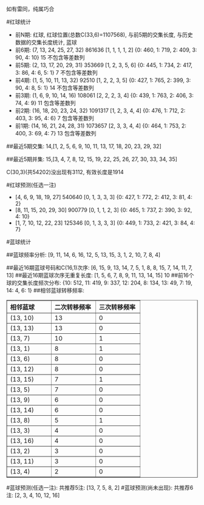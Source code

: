 <!-- 
.. title: 双色球2014102期(2014-09-04)数据分析报告
.. slug: slott-2014102-2014-09-04-report
.. date: 2014-09-05 08:00:00 UTC+08:00
.. tags: Lottery
.. link: 
.. description: 
.. type: text
-->

如有雷同，纯属巧合

<!-- TEASER_END-->

#红球统计

- 前N期: 红球, 红球位置(总数C(33,6)=1107568), 与前5期的交集长度, 与历史数据的交集长度统计, 蓝球
- 前6期: (7, 13, 24, 25, 27, 32) 861636 [1, 1, 1, 1, 2] {0: 460, 1: 719, 2: 409, 3: 90, 4: 10} 15 不包含等差数列
- 前5期: (2, 13, 17, 20, 29, 31) 353669 [1, 2, 3, 5, 6] {0: 445, 1: 734, 2: 417, 3: 86, 4: 6, 5: 1} 7 不包含等差数列
- 前4期: (1, 5, 10, 11, 13, 32) 92510 [1, 2, 2, 3, 5] {0: 427, 1: 765, 2: 399, 3: 90, 4: 8, 5: 1} 14 不包含等差数列
- 前3期: (1, 6, 9, 10, 14, 16) 108061 [2, 2, 2, 3, 4] {0: 439, 1: 763, 2: 406, 3: 74, 4: 9} 11 包含等差数列
- 前2期: (16, 18, 20, 23, 24, 32) 1091317 [1, 2, 3, 4, 4] {0: 476, 1: 712, 2: 403, 3: 95, 4: 6} 7 包含等差数列
- 前1期: (14, 16, 21, 24, 28, 31) 1073657 [2, 3, 3, 4, 4] {0: 464, 1: 753, 2: 400, 3: 69, 4: 7} 13 包含等差数列

##最近5期交集:
14,[1, 2, 5, 6, 9, 10, 11, 13, 17, 18, 20, 23, 29, 32]

##最近5期并集:
15,[3, 4, 7, 8, 12, 15, 19, 22, 25, 26, 27, 30, 33, 34, 35]

C(30,3)(共54202)没出现有3112, 
有效长度是1914

#红球预测(任选一注)

- [4, 6, 9, 18, 19, 27] 540640 [0, 1, 3, 3, 3] {0: 427, 1: 772, 2: 412, 3: 81, 4: 2}
- [8, 11, 15, 20, 29, 30] 900779 [0, 1, 1, 2, 3] {0: 465, 1: 737, 2: 390, 3: 92, 4: 10}
- [1, 7, 10, 12, 22, 23] 125346 [0, 1, 3, 3, 3] {0: 449, 1: 733, 2: 421, 3: 84, 4: 7}

#蓝球统计

##蓝球频率分析:
[9, 11, 14, 6, 16, 12, 5, 13, 15, 3, 1, 2, 10, 7, 8, 4]

##最近16期蓝球号码和C(16,1)次序:
[6, 15, 9, 13, 14, 7, 5, 1, 8, 8, 15, 7, 14, 11, 7, 13]
##最近16期蓝球次序无重复长度:
[1, 5, 6, 7, 8, 9, 11, 13, 14, 15] 10
##前16个球的交集长度频次分布:
{10: 512, 11: 419, 9: 337, 12: 204, 8: 134, 13: 49, 7: 19, 14: 4, 6: 1}
##相邻蓝球转移频率:
<table border="1" class="table table-striped dataframe">
  <thead>
    <tr style="text-align: left;">
      <th style="min-width: 100px;">相邻蓝球</th>
      <th style="min-width: 100px;">二次转移频率</th>
      <th style="min-width: 100px;">三次转移频率</th>
    </tr>
  </thead>
  <tbody>
    <tr>
      <td> (13, 10)</td>
      <td> 13</td>
      <td> 0</td>
    </tr>
    <tr>
      <td> (13, 13)</td>
      <td> 13</td>
      <td> 0</td>
    </tr>
    <tr>
      <td>  (13, 7)</td>
      <td> 10</td>
      <td> 1</td>
    </tr>
    <tr>
      <td>  (13, 1)</td>
      <td>  8</td>
      <td> 1</td>
    </tr>
    <tr>
      <td>  (13, 6)</td>
      <td>  8</td>
      <td> 0</td>
    </tr>
    <tr>
      <td> (13, 12)</td>
      <td>  8</td>
      <td> 0</td>
    </tr>
    <tr>
      <td> (13, 15)</td>
      <td>  7</td>
      <td> 1</td>
    </tr>
    <tr>
      <td>  (13, 5)</td>
      <td>  7</td>
      <td> 0</td>
    </tr>
    <tr>
      <td>  (13, 9)</td>
      <td>  6</td>
      <td> 0</td>
    </tr>
    <tr>
      <td> (13, 14)</td>
      <td>  6</td>
      <td> 0</td>
    </tr>
    <tr>
      <td>  (13, 8)</td>
      <td>  5</td>
      <td> 1</td>
    </tr>
    <tr>
      <td>  (13, 3)</td>
      <td>  4</td>
      <td> 0</td>
    </tr>
    <tr>
      <td> (13, 16)</td>
      <td>  4</td>
      <td> 0</td>
    </tr>
    <tr>
      <td>  (13, 2)</td>
      <td>  3</td>
      <td> 0</td>
    </tr>
    <tr>
      <td> (13, 11)</td>
      <td>  3</td>
      <td> 0</td>
    </tr>
    <tr>
      <td>  (13, 4)</td>
      <td>  2</td>
      <td> 0</td>
    </tr>
  </tbody>
</table>
#蓝球预测(任选一注):
共推荐5注: [13, 7, 5, 8, 2]
#蓝球预测(尚未出现):
共推荐6注: [2, 3, 4, 10, 12, 16]

